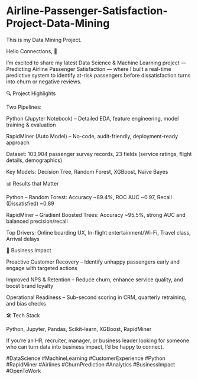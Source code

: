 # Airline-Passenger-Satisfaction-Project-Data-Mining
This is my Data Mining Project.

Hello Connections, 👋

I’m excited to share my latest Data Science & Machine Learning project — Predicting Airline Passenger Satisfaction — where I built a real-time predictive system to identify at-risk passengers before dissatisfaction turns into churn or negative reviews.



🔍 Project Highlights

Two Pipelines:

Python (Jupyter Notebook) – Detailed EDA, feature engineering, model training & evaluation

RapidMiner (Auto Model) – No-code, audit-friendly, deployment-ready approach

Dataset: 103,904 passenger survey records, 23 fields (service ratings, flight details, demographics)

Key Models: Decision Tree, Random Forest, XGBoost, Naïve Bayes



📊 Results that Matter

Python – Random Forest: Accuracy ~89.4%, ROC AUC ~0.97, Recall (Dissatisfied) ~0.89

RapidMiner – Gradient Boosted Trees: Accuracy ~95.5%, strong AUC and balanced precision/recall

Top Drivers: Online boarding UX, In-flight entertainment/Wi-Fi, Travel class, Arrival delays



💼 Business Impact

Proactive Customer Recovery – Identify unhappy passengers early and engage with targeted actions

Improved NPS & Retention – Reduce churn, enhance service quality, and boost brand loyalty

Operational Readiness – Sub-second scoring in CRM, quarterly retraining, and bias checks



🛠 Tech Stack

 Python, Jupyter, Pandas, Scikit-learn, XGBoost, RapidMiner

If you’re an HR, recruiter, manager, or business leader looking for someone who can turn data into business impact, I’d be happy to connect.




#DataScience #MachineLearning #CustomerExperience #Python #RapidMiner #Airlines #ChurnPrediction #Analytics #BusinessImpact #OpenToWork
